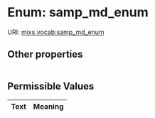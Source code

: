 
# Enum: samp_md_enum




URI: [mixs.vocab:samp_md_enum](https://w3id.org/mixs/vocab/samp_md_enum)


## Other properties

|  |  |  |
| --- | --- | --- |

## Permissible Values

| Text | Meaning |
| :--- | --------: |

